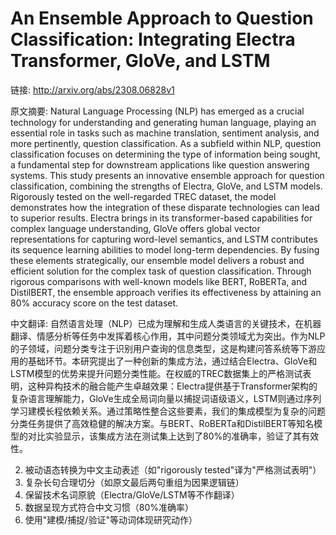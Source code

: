 # An Ensemble Approach to Question Classification: Integrating Electra Transformer, GloVe, and LSTM

链接: http://arxiv.org/abs/2308.06828v1

原文摘要:
Natural Language Processing (NLP) has emerged as a crucial technology for
understanding and generating human language, playing an essential role in tasks
such as machine translation, sentiment analysis, and more pertinently, question
classification. As a subfield within NLP, question classification focuses on
determining the type of information being sought, a fundamental step for
downstream applications like question answering systems. This study presents an
innovative ensemble approach for question classification, combining the
strengths of Electra, GloVe, and LSTM models. Rigorously tested on the
well-regarded TREC dataset, the model demonstrates how the integration of these
disparate technologies can lead to superior results. Electra brings in its
transformer-based capabilities for complex language understanding, GloVe offers
global vector representations for capturing word-level semantics, and LSTM
contributes its sequence learning abilities to model long-term dependencies. By
fusing these elements strategically, our ensemble model delivers a robust and
efficient solution for the complex task of question classification. Through
rigorous comparisons with well-known models like BERT, RoBERTa, and DistilBERT,
the ensemble approach verifies its effectiveness by attaining an 80% accuracy
score on the test dataset.

中文翻译:
自然语言处理（NLP）已成为理解和生成人类语言的关键技术，在机器翻译、情感分析等任务中发挥着核心作用，其中问题分类领域尤为突出。作为NLP的子领域，问题分类专注于识别用户查询的信息类型，这是构建问答系统等下游应用的基础环节。本研究提出了一种创新的集成方法，通过结合Electra、GloVe和LSTM模型的优势来提升问题分类性能。在权威的TREC数据集上的严格测试表明，这种异构技术的融合能产生卓越效果：Electra提供基于Transformer架构的复杂语言理解能力，GloVe生成全局词向量以捕捉词语级语义，LSTM则通过序列学习建模长程依赖关系。通过策略性整合这些要素，我们的集成模型为复杂的问题分类任务提供了高效稳健的解决方案。与BERT、RoBERTa和DistilBERT等知名模型的对比实验显示，该集成方法在测试集上达到了80%的准确率，验证了其有效性。


2. 被动语态转换为中文主动表述（如"rigorously tested"译为"严格测试表明"）
3. 复杂长句合理切分（如原文最后两句重组为因果逻辑链）
4. 保留技术名词原貌（Electra/GloVe/LSTM等不作翻译）
5. 数据呈现方式符合中文习惯（80%准确率）
6. 使用"建模/捕捉/验证"等动词体现研究动作）

